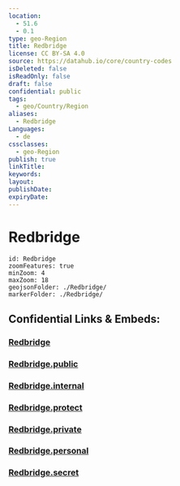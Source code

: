 ```yaml
---
location:
  - 51.6
  - 0.1
type: geo-Region
title: Redbridge
license: CC BY-SA 4.0
source: https://datahub.io/core/country-codes
isDeleted: false
isReadOnly: false
draft: false
confidential: public
tags:
  - geo/Country/Region
aliases:
  - Redbridge
Languages:
  - de
cssclasses:
  - geo-Region
publish: true
linkTitle:
keywords:
layout:
publishDate:
expiryDate:
---
```


# Redbridge

```leaflet
id: Redbridge
zoomFeatures: true 
minZoom: 4 
maxZoom: 18
geojsonFolder: ./Redbridge/
markerFolder: ./Redbridge/
```


## Confidential Links & Embeds: 

### [Redbridge](/_Standards/Earth/Continent/Europe/Europe~North/UK/England/Regions~England/London,Greater/cities~GreaterLondon/Redbridge.md) 

### [Redbridge.public](/_public/Earth/Continent/Europe/Europe~North/UK/England/Regions~England/London,Greater/cities~GreaterLondon/Redbridge.public.md) 

### [Redbridge.internal](/_internal/Earth/Continent/Europe/Europe~North/UK/England/Regions~England/London,Greater/cities~GreaterLondon/Redbridge.internal.md) 

### [Redbridge.protect](/_protect/Earth/Continent/Europe/Europe~North/UK/England/Regions~England/London,Greater/cities~GreaterLondon/Redbridge.protect.md) 

### [Redbridge.private](/_private/Earth/Continent/Europe/Europe~North/UK/England/Regions~England/London,Greater/cities~GreaterLondon/Redbridge.private.md) 

### [Redbridge.personal](/_personal/Earth/Continent/Europe/Europe~North/UK/England/Regions~England/London,Greater/cities~GreaterLondon/Redbridge.personal.md) 

### [Redbridge.secret](/_secret/Earth/Continent/Europe/Europe~North/UK/England/Regions~England/London,Greater/cities~GreaterLondon/Redbridge.secret.md)

